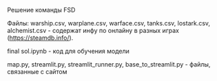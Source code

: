 Решение команды FSD

Файлы: warship.csv, warplane.csv, warface.csv, tanks.csv, lostark.csv, alchemist.csv - содержат инфу по онлайну в разных играх (https://steamdb.info/).

final sol.ipynb - код для обучения модели

map.py, streamlit.py, streamlit_runner.py, base_to_streamlit.py - файлы, связанные с сайтом
